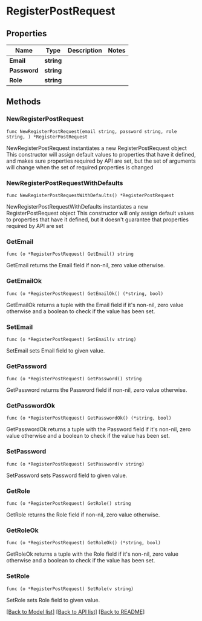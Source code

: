 # RegisterPostRequest

## Properties

Name | Type | Description | Notes
------------ | ------------- | ------------- | -------------
**Email** | **string** |  | 
**Password** | **string** |  | 
**Role** | **string** |  | 

## Methods

### NewRegisterPostRequest

`func NewRegisterPostRequest(email string, password string, role string, ) *RegisterPostRequest`

NewRegisterPostRequest instantiates a new RegisterPostRequest object
This constructor will assign default values to properties that have it defined,
and makes sure properties required by API are set, but the set of arguments
will change when the set of required properties is changed

### NewRegisterPostRequestWithDefaults

`func NewRegisterPostRequestWithDefaults() *RegisterPostRequest`

NewRegisterPostRequestWithDefaults instantiates a new RegisterPostRequest object
This constructor will only assign default values to properties that have it defined,
but it doesn't guarantee that properties required by API are set

### GetEmail

`func (o *RegisterPostRequest) GetEmail() string`

GetEmail returns the Email field if non-nil, zero value otherwise.

### GetEmailOk

`func (o *RegisterPostRequest) GetEmailOk() (*string, bool)`

GetEmailOk returns a tuple with the Email field if it's non-nil, zero value otherwise
and a boolean to check if the value has been set.

### SetEmail

`func (o *RegisterPostRequest) SetEmail(v string)`

SetEmail sets Email field to given value.


### GetPassword

`func (o *RegisterPostRequest) GetPassword() string`

GetPassword returns the Password field if non-nil, zero value otherwise.

### GetPasswordOk

`func (o *RegisterPostRequest) GetPasswordOk() (*string, bool)`

GetPasswordOk returns a tuple with the Password field if it's non-nil, zero value otherwise
and a boolean to check if the value has been set.

### SetPassword

`func (o *RegisterPostRequest) SetPassword(v string)`

SetPassword sets Password field to given value.


### GetRole

`func (o *RegisterPostRequest) GetRole() string`

GetRole returns the Role field if non-nil, zero value otherwise.

### GetRoleOk

`func (o *RegisterPostRequest) GetRoleOk() (*string, bool)`

GetRoleOk returns a tuple with the Role field if it's non-nil, zero value otherwise
and a boolean to check if the value has been set.

### SetRole

`func (o *RegisterPostRequest) SetRole(v string)`

SetRole sets Role field to given value.



[[Back to Model list]](../README.md#documentation-for-models) [[Back to API list]](../README.md#documentation-for-api-endpoints) [[Back to README]](../README.md)


